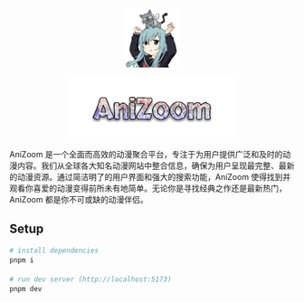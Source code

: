 <p align=center><img src="./assets/favicon1.svg" width=105px></p>

<p align=center><img src="./assets/AniZoom.svg" width=300px></p>

AniZoom 是一个全面而高效的动漫聚合平台，专注于为用户提供广泛和及时的动漫内容。我们从全球各大知名动漫网站中整合信息，确保为用户呈现最完整、最新的动漫资源。通过简洁明了的用户界面和强大的搜索功能，AniZoom 使得找到并观看你喜爱的动漫变得前所未有地简单。无论你是寻找经典之作还是最新热门，AniZoom 都是你不可或缺的动漫伴侣。

## Setup

```sh
# install dependencies
pnpm i

# run dev server (http://localhost:5173)
pnpm dev
```
